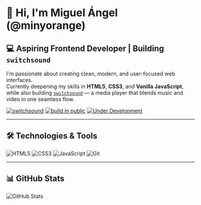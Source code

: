 # 👋 Hi, I'm Miguel Ángel (@minyorange)

## 💻 Aspiring Frontend Developer | Building `switchsound`

I'm passionate about creating clean, modern, and user-focused web interfaces.  
Currently deepening my skills in **HTML5**, **CSS3**, and **Vanilla JavaScript**, while also building [`switchsound`](https://github.com/minyorange/switchsound) — a media player that blends music and video in one seamless flow.

[![switchsound](https://img.shields.io/badge/switchsound-%F0%9F%8E%A7%20media%20player-blueviolet?style=for-the-badge)](https://github.com/minyorange/switchsound)
[![build in public](https://img.shields.io/badge/build--in--public-%23buildinpublic-blue?style=for-the-badge)](https://x.com/minyorange)
[![Under Development](https://img.shields.io/badge/status-in%20progress-yellow?style=for-the-badge)](https://github.com/minyorange/switchsound)

---

## 🛠️ Technologies & Tools

![HTML5](https://img.shields.io/badge/HTML5-E34F26?logo=html5&logoColor=white)
![CSS3](https://img.shields.io/badge/CSS3-1572B6?logo=css3&logoColor=white)
![JavaScript](https://img.shields.io/badge/JavaScript-F7DF1E?logo=javascript&logoColor=black)
![Git](https://img.shields.io/badge/Git-F05032?logo=git&logoColor=white)

---

## 📊 GitHub Stats

![GitHub Stats](https://github-readme-stats.vercel.app/api?username=minyorange&show_icons=true&theme=radical)

